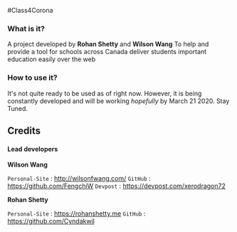 #Class4Corona

### What is it?

A project developed by **Rohan Shetty** and **Wilson Wang**
To help and provide a tool for schools across Canada deliver students important education easily over the web

### How to use it?

It's not quite ready to be used as of right now. However, it is being constantly developed and will be working *hopefully* by March 21 2020. Stay Tuned.
## Credits

#### Lead developers

**Wilson Wang**

`Personal-Site` : <http://wilsonfwang.com/>
`GitHub` : <https://github.com/FengchiW>
`Devpost` : <https://devpost.com/xerodragon72>

**Rohan Shetty**

`Personal-Site` : <https://rohanshetty.me>
`GitHub` : <https://github.com/Cyndakwil>
